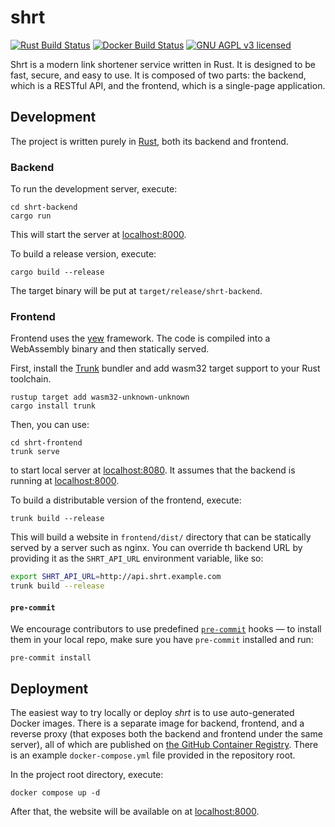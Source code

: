 shrt
====

[![Rust Build Status](https://github.com/m4tx/shrt/workflows/Rust%20CI/badge.svg)](https://github.com/m4tx/shrt/actions/workflows/rust.yml)
[![Docker Build Status](https://github.com/m4tx/shrt/workflows/Docker/badge.svg)](https://github.com/m4tx/shrt/actions/workflows/docker-publish.yml)
[![GNU AGPL v3 licensed](https://img.shields.io/github/license/m4tx/shrt)](https://github.com/m4tx/shrt/blob/master/LICENSE)

Shrt is a modern link shortener service written in Rust. It is designed to be fast, secure, and easy to use. It is composed of two parts: the backend, which is a RESTful API, and the frontend, which is a single-page application.

## Development

The project is written purely in [Rust](https://www.rust-lang.org/), both its backend and frontend.

### Backend

To run the development server, execute:

```shell
cd shrt-backend
cargo run
```

This will start the server at [localhost:8000](http://localhost:8000).

To build a release version, execute:

```shell
cargo build --release
```

The target binary will be put at `target/release/shrt-backend`.

### Frontend

Frontend uses the [yew](https://yew.rs/docs/getting-started/build-a-sample-app) framework. The code is compiled into a WebAssembly binary and then statically served.

First, install the [Trunk](https://trunkrs.dev/) bundler and add wasm32 target support to your Rust toolchain.

```shell
rustup target add wasm32-unknown-unknown
cargo install trunk
```

Then, you can use:

```shell
cd shrt-frontend
trunk serve
```

to start local server at [localhost:8080](http://localhost:8080). It assumes that the backend is running at [localhost:8000](http://localhost:8000).

To build a distributable version of the frontend, execute:

```shell
trunk build --release
```

This will build a website in `frontend/dist/` directory that can be statically served by a server such as nginx. You can override th backend URL by providing it as the `SHRT_API_URL` environment variable, like so:

```sh
export SHRT_API_URL=http://api.shrt.example.com
trunk build --release
```

#### `pre-commit`
We encourage contributors to use predefined [`pre-commit`](https://pre-commit.com/) hooks — to install them in your local repo, make sure you have `pre-commit` installed and run:

```shell
pre-commit install
```

## Deployment

The easiest way to try locally or deploy _shrt_ is to use auto-generated Docker images. There is a separate image for backend, frontend, and a reverse proxy (that exposes both the backend and frontend under the same server), all of which are published on [the GitHub Container Registry](https://github.com/m4tx?tab=packages&repo_name=shrt). There is an example `docker-compose.yml` file provided in the repository root.

In the project root directory, execute:

```shell
docker compose up -d
```

After that, the website will be available on at [localhost:8000](http://localhost:8000).
